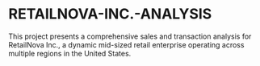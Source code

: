 # RETAILNOVA-INC.-ANALYSIS
This project presents a comprehensive sales and transaction analysis for RetailNova Inc., a dynamic mid-sized retail enterprise operating across multiple regions in the United States. 
